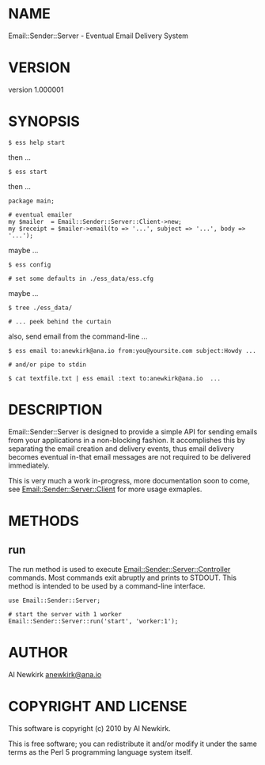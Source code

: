 # NAME

Email::Sender::Server - Eventual Email Delivery System

# VERSION

version 1.000001

# SYNOPSIS

    $ ess help start

then ...

    $ ess start

then ...

    package main;

    # eventual emailer
    my $mailer  = Email::Sender::Server::Client->new;
    my $receipt = $mailer->email(to => '...', subject => '...', body => '...');

maybe ...

    $ ess config

    # set some defaults in ./ess_data/ess.cfg

maybe ...

    $ tree ./ess_data/

    # ... peek behind the curtain

also, send email from the command-line ...

    $ ess email to:anewkirk@ana.io from:you@yoursite.com subject:Howdy ...

    # and/or pipe to stdin

    $ cat textfile.txt | ess email :text to:anewkirk@ana.io  ...

# DESCRIPTION

Email::Sender::Server is designed to provide a simple API for sending emails
from your applications in a non-blocking fashion. It accomplishes this by
separating the email creation and delivery events, thus email delivery becomes
eventual in-that email messages are not required to be delivered immediately.

This is very much a work in-progress, more documentation soon to come, see
[Email::Sender::Server::Client](http://search.cpan.org/perldoc?Email::Sender::Server::Client) for more usage exmaples.

# METHODS

## run

The run method is used to execute [Email::Sender::Server::Controller](http://search.cpan.org/perldoc?Email::Sender::Server::Controller) commands.
Most commands exit abruptly and prints to STDOUT. This method is intended to be
used by a command-line interface.

    use Email::Sender::Server;

    # start the server with 1 worker
    Email::Sender::Server::run('start', 'worker:1');

# AUTHOR

Al Newkirk <anewkirk@ana.io>

# COPYRIGHT AND LICENSE

This software is copyright (c) 2010 by Al Newkirk.

This is free software; you can redistribute it and/or modify it under
the same terms as the Perl 5 programming language system itself.
